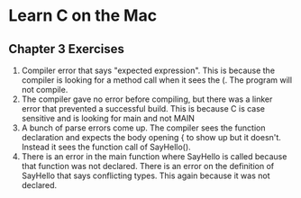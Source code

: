 # Learn C on the Mac

## Chapter 3 Exercises

1. Compiler error that says "expected expression". This is because the compiler is looking for a method call when it sees the (. The program will not compile.
2. The compiler gave no error before compiling, but there was a linker error that prevented a successful build. This is because C is case sensitive and is looking for main and not MAIN
3. A bunch of parse errors come up. The compiler sees the function declaration and expects the body opening { to show up but it doesn't. Instead it sees the function call of SayHello().
4. There is an error in the main function where SayHello is called because that function was not declared. There is an error on the definition of SayHello that says conflicting types. This again because it was not declared.
